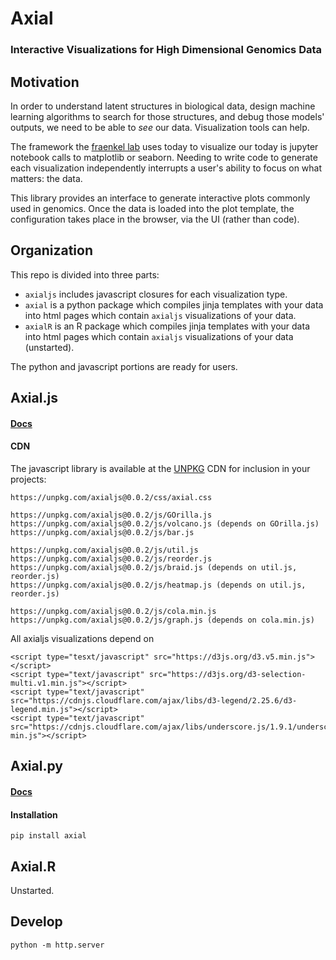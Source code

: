 # Axial

### Interactive Visualizations for High Dimensional Genomics Data

## Motivation

In order to understand latent structures in biological data, design machine learning algorithms to search for those structures, and debug those models' outputs,
we need to be able to _see_ our data. Visualization tools can help.

The framework the [fraenkel lab](http://fraenkel.mit.edu/) uses today to visualize our today is jupyter notebook calls to matplotlib or seaborn.
Needing to write code to generate each visualization independently interrupts a user's ability to focus on what matters: the data.

This library provides an interface to generate interactive plots commonly used in genomics.
Once the data is loaded into the plot template, the configuration takes place in the browser, via the UI (rather than code).


## Organization

This repo is divided into three parts:

- `axialjs` includes javascript closures for each visualization type.
- `axial` is a python package which compiles jinja templates with your data into html pages which contain `axialjs` visualizations of your data.
- `axialR` is an R package which compiles jinja templates with your data into html pages which contain `axialjs` visualizations of your data (unstarted).

The python and javascript portions are ready for users.

## Axial.js

#### [Docs](http://alexlenail.me/Axial/index.html)

#### CDN

The javascript library is available at the [UNPKG](https://unpkg.com/axialjs@0.0.2/) CDN for inclusion in your projects:
```
https://unpkg.com/axialjs@0.0.2/css/axial.css

https://unpkg.com/axialjs@0.0.2/js/GOrilla.js
https://unpkg.com/axialjs@0.0.2/js/volcano.js (depends on GOrilla.js)
https://unpkg.com/axialjs@0.0.2/js/bar.js

https://unpkg.com/axialjs@0.0.2/js/util.js
https://unpkg.com/axialjs@0.0.2/js/reorder.js
https://unpkg.com/axialjs@0.0.2/js/braid.js (depends on util.js, reorder.js)
https://unpkg.com/axialjs@0.0.2/js/heatmap.js (depends on util.js, reorder.js)

https://unpkg.com/axialjs@0.0.2/js/cola.min.js
https://unpkg.com/axialjs@0.0.2/js/graph.js (depends on cola.min.js)
```

All axialjs visualizations depend on

```
<script type="tesxt/javascript" src="https://d3js.org/d3.v5.min.js"></script>
<script type="text/javascript" src="https://d3js.org/d3-selection-multi.v1.min.js"></script>
<script type="text/javascript" src="https://cdnjs.cloudflare.com/ajax/libs/d3-legend/2.25.6/d3-legend.min.js"></script>
<script type="text/javascript" src="https://cdnjs.cloudflare.com/ajax/libs/underscore.js/1.9.1/underscore-min.js"></script>
```


## Axial.py

#### [Docs](http://alexlenail.me/Axial/html/index.html)

#### Installation

```
pip install axial
```


## Axial.R

Unstarted.


## Develop

```
python -m http.server
```

